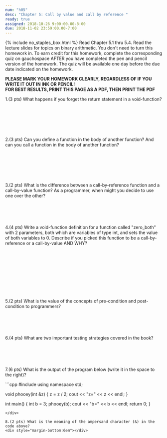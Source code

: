 ```yaml
---
num: "h05"
desc: "Chapter 5: Call by value and call by reference "
ready: true
assigned: 2018-10-26 9:00:00.00-8:00
due: 2018-11-02 23:59:00.00-7:00
---
```

{% include no_staples_box.html %}
Read Chapter 5.1 thru 5.4. Read the lecture slides for topics on binary arithmetic.  You don't need to turn this homework in. To earn credit for this homework, complete the corresponding quiz on gauchospace AFTER you have completed the pen and pencil version of the homework. The quiz will be available one day before the due date indicated on the homework.

<b>PLEASE MARK YOUR HOMEWORK CLEARLY, REGARDLESS OF IF YOU WRITE IT OUT IN INK OR PENCIL!<br/>
FOR BEST RESULTS, PRINT THIS PAGE AS A PDF, THEN PRINT THE PDF</b>



1.(3 pts) What happens if you forget the return statement in a void-function?
<div style="margin-bottom:8em"></div>

2.(3 pts) Can you define a function in the body of another function? And can you call a function in the body of another function?
<div style="margin-bottom:8em"></div>

3.(2 pts) What is the difference between a call-by-reference function and a call-by-value function? As a programmer, when might you decide to use one over the other?
<div style="margin-bottom:6em"></div>

4.(4 pts) Write a void-function definition for a function called "zero_both" with 2 parameters, both which are variables of type int, and sets the value of both variables to 0. Describe if you picked this function to be a call-by-reference or a call-by-value AND WHY?
<div style="margin-bottom:12em"></div>
<div class="pagebreak"></div>
5.(2 pts) What is the value of the concepts of pre-condition and post-condition to programmers?
<div style="margin-bottom:6em"></div>


6.(4 pts) What are two important testing strategies covered in the book?
<div style="margin-bottom:6em"></div>

7.(6 pts) What is the output of the program below (write it in the space to the right)?

<div markdown="1">
```cpp
#include <iostream>
using namespace std;

void phooey(int &z) {
  z = z / 2;
  cout << "z=" << z << endl;
  }

int main() {
  int b = 3;
  phooey(b);
  cout << "b=" << b << endl;
  return 0;
  }
```
</div>

8.(2 pts) What is the meaning of the ampersand character (&) in the code above?
<div style="margin-bottom:6em"></div>

